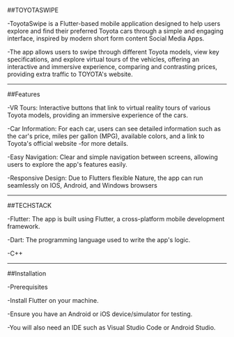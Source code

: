 ##TOYOTASWIPE

-ToyotaSwipe is a Flutter-based mobile application designed to help users explore and find their preferred Toyota cars through a simple and engaging interface, inspired by modern short form content Social Media Apps. 

-The app allows users to swipe through different Toyota models, view key specifications, and explore virtual tours of the vehicles, offering an interactive and immersive experience, comparing and contrasting prices, providing extra traffic to TOYOTA's website. 

________________________________________________________________________________________________________________________________________________________________________________
##Features

-VR Tours: Interactive buttons that link to virtual reality tours of various Toyota models, providing an immersive experience of the cars.

-Car Information: For each car, users can see detailed information such as the car's price, miles per gallon (MPG), available colors, and a link to Toyota's official website -for more details.


-Easy Navigation: Clear and simple navigation between screens, allowing users to explore the app's features easily.

-Responsive Design: Due to Flutters flexible Nature, the app can run seamlessly on IOS, Android, and Windows browsers

________________________________________________________________________________________________________________________________________________________________________________

##TECHSTACK

-Flutter: The app is built using Flutter, a cross-platform mobile development framework.

-Dart: The programming language used to write the app's logic.

-C++

________________________________________________________________________________________________________________________________________________________________________________

##Installation

-Prerequisites

-Install Flutter on your machine.

-Ensure you have an Android or iOS device/simulator for testing.

-You will also need an IDE such as Visual Studio Code or Android Studio.
